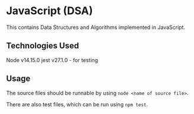 # JavaScript (DSA)
This contains Data Structures and Algorithms implemented in JavaScript.

## Technologies Used
Node v14.15.0
jest v27.1.0 - for testing

## Usage
The source files should be runnable by using `node <name of source file>`.

There are also test files, which can be run using `npm test`.
